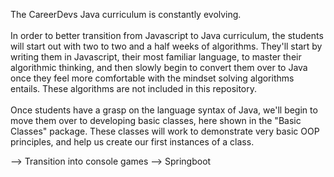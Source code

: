 The CareerDevs Java curriculum is constantly evolving.<br>
<br>
In order to better transition from Javascript to Java curriculum, the students will start out with two to two and a half weeks of algorithms.
They'll start by writing them in Javascript, their most familiar language, to master their algorithmic thinking, and then slowly begin to convert them over to Java once they feel more comfortable with the mindset solving algorithms entails. 
These algorithms are not included in this repository.
<br>
<br>
Once students have a grasp on the language syntax of Java, we'll begin to move them over to developing basic classes, here shown in the "Basic Classes" package.
These classes will work to demonstrate very basic OOP principles, and help us create our first instances of a class.

--> Transition into console games --> Springboot

